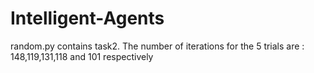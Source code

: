 # Intelligent-Agents

random.py contains task2.
The number of iterations for the 5 trials are : 148,119,131,118 and 101 respectively
